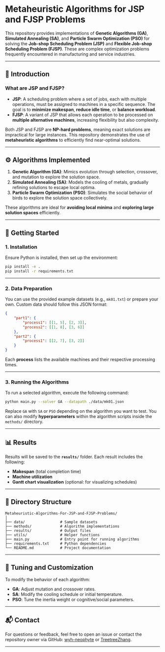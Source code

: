
# Metaheuristic Algorithms for JSP and FJSP Problems

This repository provides implementations of **Genetic Algorithms (GA)**, **Simulated Annealing (SA)**, and **Particle Swarm Optimization (PSO)** for solving the **Job-shop Scheduling Problem (JSP)** and **Flexible Job-shop Scheduling Problem (FJSP)**. These are complex optimization problems frequently encountered in manufacturing and service industries.

---

## 📖 Introduction

### What are JSP and FJSP?  
- **JSP**: A scheduling problem where a set of jobs, each with multiple operations, must be assigned to machines in a specific sequence. The goal is to **minimize makespan**, **reduce idle time**, or **balance workload**.
- **FJSP**: A variant of JSP that allows each operation to be processed on **multiple alternative machines**, increasing flexibility but also complexity.

Both JSP and FJSP are **NP-hard problems**, meaning exact solutions are impractical for large instances. This repository demonstrates the use of **metaheuristic algorithms** to efficiently find near-optimal solutions.

---

## ⚙️ Algorithms Implemented
1. **Genetic Algorithm (GA)**: Mimics evolution through selection, crossover, and mutation to explore the solution space.
2. **Simulated Annealing (SA)**: Models the cooling of metals, gradually refining solutions to escape local optima.
3. **Particle Swarm Optimization (PSO)**: Simulates the social behavior of birds to explore the solution space collectively.

These algorithms are ideal for **avoiding local minima** and **exploring large solution spaces** efficiently.

---

## 🚀 Getting Started

### 1. Installation
Ensure Python is installed, then set up the environment:

```bash
pip install -e .
pip install -r requirements.txt
```

---

### 2. Data Preparation
You can use the provided example datasets (e.g., `mk01.txt`) or prepare your own. Custom data should follow this JSON format:

```json
{
    "part1": {
        "process1": [[1, 5], [2, 3]],
        "process2": [[1, 8], [3, 6]]
    },
    "part2": {
        "process1": [[2, 7], [3, 2]]
    }
}
```

Each **process** lists the available machines and their respective processing times.

---

### 3. Running the Algorithms

To run a selected algorithm, execute the following command:

```bash
python main.py --solver GA --datapath ./data/mk01.json
```

Replace `GA` with `SA` or `PSO` depending on the algorithm you want to test. You can also modify **hyperparameters** within the algorithm scripts inside the `methods/` directory.

---

## 📊 Results

Results will be saved to the **`results/`** folder. Each result includes the following:
- **Makespan** (total completion time)
- **Machine utilization**
- **Gantt chart visualization** (optional: for visualizing schedules)

---

## 📂 Directory Structure

```
Metaheuristic-Algorithms-For-JSP-and-FJSP-Problems/
│
├── data/                # Sample datasets
├── methods/             # Algorithm implementations
├── results/             # Output files
├── utils/               # Helper functions
├── main.py              # Entry point for running algorithms
├── requirements.txt     # Python dependencies
└── README.md            # Project documentation
```

---

## 🔧 Tuning and Customization

To modify the behavior of each algorithm:
- **GA**: Adjust mutation and crossover rates.
- **SA**: Modify the cooling schedule or initial temperature.
- **PSO**: Tune the inertia weight or cognitive/social parameters.

---

## 📬 Contact

For questions or feedback, feel free to open an issue or contact the repository owner via GitHub: [wyh-neophyte](https://github.com/wyh-neophyte) or [TreetreeZhang](https://github.com/TreetreeZhang).

---

